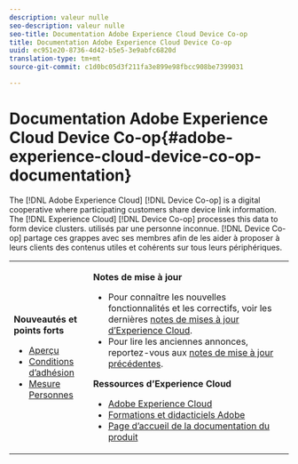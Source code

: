 ```yaml
---
description: valeur nulle
seo-description: valeur nulle
seo-title: Documentation Adobe Experience Cloud Device Co-op
title: Documentation Adobe Experience Cloud Device Co-op
uuid: ec951e20-8736-4d42-b5e5-3e9abfc6820d
translation-type: tm+mt
source-git-commit: c1d0bc05d3f211fa3e899e98fbcc908be7399031

---
```



# Documentation Adobe Experience Cloud Device Co-op{#adobe-experience-cloud-device-co-op-documentation}

The [!DNL Adobe Experience Cloud] [!DNL Device Co-op] is a digital cooperative where participating customers share device link information. The [!DNL Experience Cloud] [!DNL Device Co-op] processes this data to form device clusters. utilisés par une personne inconnue. [!DNL Device Co-op] partage ces grappes avec ses membres afin de les aider à proposer à leurs clients des contenus utiles et cohérents sur tous leurs périphériques.

<!-- <a id="section_535A849B2BF14221BD78C968CC02732D"></a> -->

<table id="table_5E612F746A704FE095B809A013EE977F" class="simpletable"> 
 <tbody> 
  <tr> 
   <td colname="col1"> <p> <b>Nouveautés et points forts</b> </p> 
    <ul id="ul_47C012F6AB3E4B73BA357027F4D15369"> 
     <li id="li_30DBD4F8A9FA4FEFA3E3E5903FC55887"><a href="about/overview.md#concept-de34e3bacae94869909e979f24bcc4e8" format="dita" scope="local"> Aperçu</a> </li> 
     <li id="li_10D0D3D338FF445098EE18B322951FAF"><a href="about/requirements.md#concept-31d3d165d22546afbedf023d32ad3a43" format="dita" scope="local"> Conditions d’adhésion</a> </li> 
     <li id="li_466DC0DA0CD84E9E81EEF3237DCD411A"><a href="other-solutions/people.md#concept-8c57cd3904974e078d7fbf84ac9c2d63" format="dita" scope="local"> Mesure Personnes</a> </li> 
    </ul> </td> 
   <td colname="col2"> <p> <b>Notes de mise à jour</b> </p> 
    <ul id="ul_713F3E9DF0F84FE5981AC63D05948864"> 
     <li id="li_09C1CD15823E4AD7856CE40BE848E03F">Pour connaître les nouvelles fonctionnalités et les correctifs, voir les dernières <a href="https://marketing.adobe.com/resources/help/en_US/whatsnew/" format="https" scope="external">notes de mises à jour d’Experience Cloud</a>. </li> 
     <li id="li_EA594E939ED14D7780178DEA8E1AED64">Pour lire les anciennes annonces, reportez-vous aux <a href="https://marketing.adobe.com/resources/help/en_US/whatsnew/?f=c_legacy_releases.html" format="https" scope="external">notes de mise à jour précédentes</a>. </li> 
    </ul> <p> <b>Ressources d’Experience Cloud</b> </p> 
    <ul id="ul_E30EC96BDC624B5591F0470D430B7F41"> 
     <li id="li_F3A5CCFAE0F247CEB41A03CA8E03106B"> <a href="http://www.adobe.com/marketing-cloud.html" scope="external" format="http"> Adobe Experience Cloud</a> </li> 
     <li id="li_1938F7044F544481A6CC0F45CC22B80A"> <a href="http://helpx.adobe.com/learning.html?promoid=KAUDK" scope="external" format="http"> Formations et didacticiels Adobe</a> </li> 
     <li id="li_C71459E0D1464C05B8B9387C43541F17"> <a href="https://marketing.adobe.com/resources/help/en_US/home/index.html" scope="external" format="https"> Page d’accueil de la documentation du produit</a> </li> 
    </ul> </td> 
  </tr> 
 </tbody> 
</table>

<!--
<p><b>Announcements</b> </p>
<p>Take a moment to review the <a href="about/requirements.md#concept-31d3d165d22546afbedf023d32ad3a43" format="dita" scope="local"> membership requirements</a> or <a href="https://marketing-stage.adobe.com/resources/help/en_US/mcdc/downloads/what_to_expect.pdf" format="https" scope="external"> download the information sheet</a> if you want participate or to learn more about the <span class="wintitle"> Device Co-op</span>. </p>
-->

